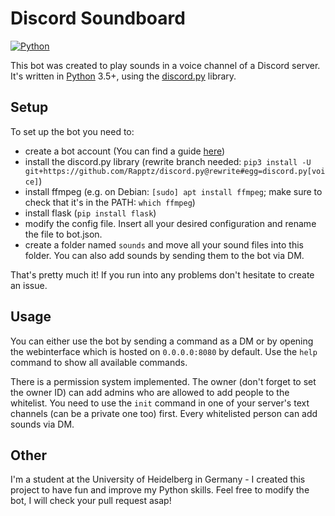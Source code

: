 # Discord Soundboard

[![Python](https://img.shields.io/badge/python-3.5%2C%203.6-blue.svg?style=flat-square)](https://www.python.org/downloads/)

This bot was created to play sounds in a voice channel of a Discord server. It's written in [Python](https://www.python.org "Python homepage") 3.5+, using the [discord.py](https://github.com/Rapptz/discord.py) library.

## Setup

To set up the bot you need to:
* create a bot account (You can find a guide [here](https://github.com/reactiflux/discord-irc/wiki/Creating-a-discord-bot-&-getting-a-token))
* install the discord.py library (rewrite branch needed: `pip3 install -U git+https://github.com/Rapptz/discord.py@rewrite#egg=discord.py[voice]`)
* install ffmpeg (e.g. on Debian: `[sudo] apt install ffmpeg`; make sure to check that it's in the PATH: `which ffmpeg`)
* install flask (`pip install flask`)
* modify the config file. Insert all your desired configuration and rename the file to bot.json.
* create a folder named `sounds` and move all your sound files into this folder. You can also add sounds by sending them to the bot via DM.

That's pretty much it! If you run into any problems don't hesitate to create an issue.

## Usage
You can either use the bot by sending a command as a DM or by opening the webinterface which is hosted on `0.0.0.0:8080` by default. Use the `help` command to show all available commands.

There is a permission system implemented. The owner (don't forget to set the owner ID) can add admins who are allowed to add people to the whitelist. You need to use the `init` command in one of your server's text channels (can be a private one too) first.  Every whitelisted person can add sounds via DM. 

## Other

I'm a student at the University of Heidelberg in Germany - I created this project to have fun and improve my Python skills. Feel free to modify the bot, I will check your pull request asap!

